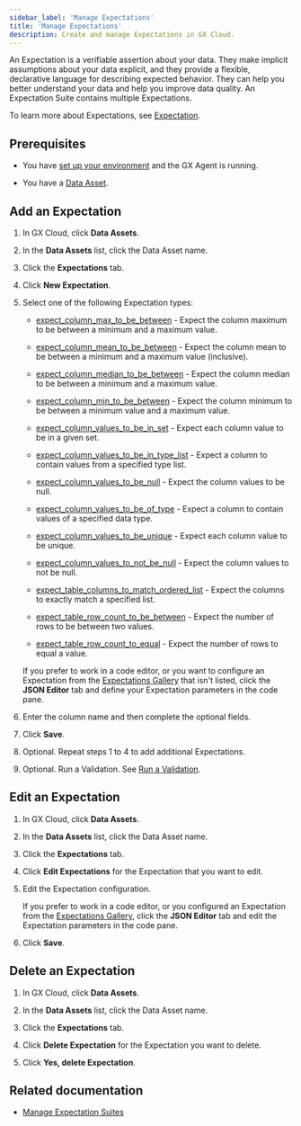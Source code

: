 ```yaml
---
sidebar_label: 'Manage Expectations'
title: 'Manage Expectations'
description: Create and manage Expectations in GX Cloud.
---
```


An Expectation is a verifiable assertion about your data. They make implicit assumptions about your data explicit, and they provide a flexible, declarative language for describing expected behavior. They can help you better understand your data and help you improve data quality. An Expectation Suite contains multiple Expectations.

To learn more about Expectations, see [Expectation](../../terms/expectation.md).

## Prerequisites

- You have [set up your environment](../set_up_gx_cloud.md) and the GX Agent is running. 

- You have a [Data Asset](/docs/cloud/data_assets/manage_data_assets#create-a-data-asset).

## Add an Expectation

1. In GX Cloud, click **Data Assets**.

2. In the **Data Assets** list, click the Data Asset name.

3. Click the **Expectations** tab.

4. Click **New Expectation**.

5. Select one of the following Expectation types:

    - [expect_column_max_to_be_between](https://greatexpectations.io/expectations/expect_column_max_to_be_between) - Expect the column maximum to be between a minimum and a maximum value.

    - [expect_column_mean_to_be_between](https://greatexpectations.io/expectations/expect_column_mean_to_be_between) - Expect the column mean to be between a minimum and a maximum value (inclusive).

    - [expect_column_median_to_be_between](https://greatexpectations.io/expectations/expect_column_median_to_be_between) - Expect the column median to be between a minimum and a maximum value.

    - [expect_column_min_to_be_between](https://greatexpectations.io/expectations/expect_column_min_to_be_between) - Expect the column minimum to be between a minimum value and a maximum value.

    - [expect_column_values_to_be_in_set](https://greatexpectations.io/expectations/expect_column_values_to_be_in_set) - Expect each column value to be in a given set.

    - [expect_column_values_to_be_in_type_list](https://greatexpectations.io/expectations/expect_column_values_to_be_in_type_list) - Expect a column to contain values from a specified type list.

    - [expect_column_values_to_be_null](https://greatexpectations.io/expectations/expect_column_values_to_be_null) - Expect the column values to be null.

    - [expect_column_values_to_be_of_type](https://greatexpectations.io/expectations/expect_column_values_to_be_of_type) - Expect a column to contain values of a specified data type.

    - [expect_column_values_to_be_unique](https://greatexpectations.io/expectations/expect_column_values_to_be_unique) - Expect each column value to be unique.

    - [expect_column_values_to_not_be_null](https://greatexpectations.io/expectations/expect_column_values_to_not_be_null) - Expect the column values to not be null.

    - [expect_table_columns_to_match_ordered_list](https://greatexpectations.io/expectations/expect_table_columns_to_match_ordered_list) - Expect the columns to exactly match a specified list.

    - [expect_table_row_count_to_be_between](https://greatexpectations.io/expectations/expect_table_row_count_to_be_between) - Expect the number of rows to be between two values.

    - [expect_table_row_count_to_equal](https://greatexpectations.io/expectations/expect_table_row_count_to_equal) - Expect the number of rows to equal a value.

    If you prefer to work in a code editor, or you want to configure an Expectation from the [Expectations Gallery](https://greatexpectations.io/expectations/) that isn't listed, click the **JSON Editor** tab and define your Expectation parameters in the code pane.

6. Enter the column name and then complete the optional fields.

7. Click **Save**.

8. Optional. Repeat steps 1 to 4 to add additional Expectations.

9. Optional. Run a Validation. See [Run a Validation](/docs/cloud/validations/manage_validations#run-a-validation).

## Edit an Expectation

1. In GX Cloud, click **Data Assets**.

2. In the **Data Assets** list, click the Data Asset name.

3. Click the **Expectations** tab.

4. Click **Edit Expectations** for the Expectation that you want to edit.

5. Edit the Expectation configuration.

    If you prefer to work in a code editor, or you configured an Expectation from the [Expectations Gallery](https://greatexpectations.io/expectations/), click the **JSON Editor** tab and edit the Expectation parameters in the code pane.

6. Click **Save**.

## Delete an Expectation

1. In GX Cloud, click **Data Assets**.

2. In the **Data Assets** list, click the Data Asset name.

3. Click the **Expectations** tab.

4. Click **Delete Expectation** for the Expectation you want to delete. 

5. Click **Yes, delete Expectation**. 

## Related documentation

- [Manage Expectation Suites](../expectation_suites/manage_expectation_suites.md)